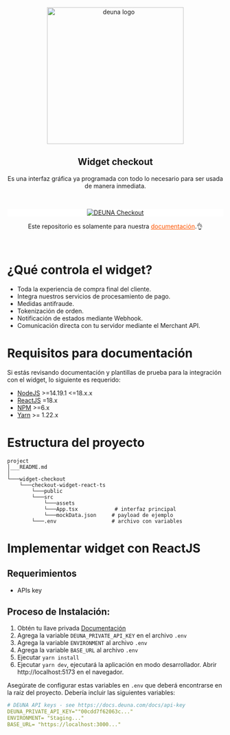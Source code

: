 <br />
<p align="center">
  <a href="https://deuna.com/">
    <img src="https://files.readme.io/e32846c-small-logodeve.png" width="318px" alt="deuna logo" />
  </a>
</p>

<h2 align="center">Widget checkout</h2>
<p align="center">Es una interfaz gráfica ya programada con todo lo necesario para ser usada de manera inmediata.</p>
<br />

<p align="center" style="background: white;">
  <a href="https://docs.deuna.com/docs/primeros-pasos-widget">
    <img src="https://files.readme.io/6d58d77-Group_10.svg" alt="DEUNA Checkout" class="img-fluid mb-3">
  </a>
</p>

<p align="center">
Este repositorio es solamente para nuestra  <a href="https://docs.deuna.com/" style="color: #f50;">documentación</a>.👌
</p>
<br />

# ¿Qué controla el widget?
* Toda la experiencia de compra final del cliente.
* Integra nuestros servicios de procesamiento de pago.
* Medidas antifraude.
* Tokenización de orden.
* Notificación de estados mediante Webhook.
* Comunicación directa con tu servidor mediante el Merchant API.
# Requisitos para documentación
Si estás revisando documentación y plantillas de prueba para la integración con el widget, lo siguiente es requerido:

* [NodeJS](https://nodejs.org/en/) >=14.19.1 <=18.x.x
* [ReactJS](https://reactjs.org/) =18.x
* [NPM](https://nodejs.org/en/) >=6.x
* [Yarn](https://yarnpkg.com/) >= 1.22.x

# Estructura del proyecto


```
project
│___README.md
│
└───widget-checkout
    └───checkout-widget-react-ts
        └───public           
        └───src
            └───assets
            └───App.tsx            # interfaz principal
            └───mockData.json     # payload de ejemplo   
        └───.env                  # archivo con variables
```

# Implementar widget con ReactJS

## Requerimientos

- APIs key

## Proceso de Instalación:

1. Obtén tu llave privada [Documentación](https://docs.deuna.com/docs/api-key)
2. Agrega la variable `DEUNA_PRIVATE_API_KEY` en el archivo `.env` 
3. Agrega la variable `ENVIRONMENT` al archivo `.env` 
4. Agrega la variable `BASE_URL` al archivo `.env` 
5. Ejecutar `yarn install` 
6. Ejecutar `yarn dev`, ejecutará la aplicación en modo desarrollador.
Abrir http://localhost:5173 en el navegador.

Asegúrate de configurar estas variables en `.env` que deberá encontrarse en la raíz del proyecto. Debería incluir las siguientes variables:

```yaml
# DEUNA API keys - see https://docs.deuna.com/docs/api-key
DEUNA_PRIVATE_API_KEY=""00cdd7f62063c..."
ENVIRONMENT= "Staging..."
BASE_URL= "https://localhost:3000..."
```
